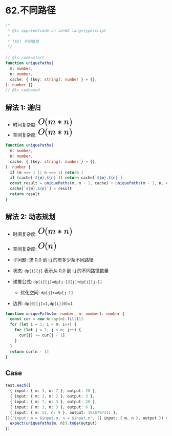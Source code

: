 # 62.不同路径

```ts
/*
 * @lc app=leetcode.cn id=62 lang=typescript
 *
 * [62] 不同路径
 */

// @lc code=start
function uniquePaths(
  m: number,
  n: number,
  cache: { [key: string]: number } = {},
): number {}
// @lc code=end
```

## 解法 1: 递归

- 时间复杂度: <!-- $O(m*n)$ --> <img style="transform: translateY(0.1em); background: white;" src="svg/o-m-*-n.svg" alt="O(m*n)">
- 空间复杂度: <!-- $O(m*n)$ --> <img style="transform: translateY(0.1em); background: white;" src="svg/o-m-*-n.svg" alt="O(m*n)">

```ts
function uniquePaths(
  m: number,
  n: number,
  cache: { [key: string]: number } = {},
): number {
  if (m === 1 || n === 1) return 1
  if (cache[`${m},${n}`]) return cache[`${m},${n}`]
  const result = uniquePaths(m, n - 1, cache) + uniquePaths(m - 1, n, cache)
  cache[`${m},${n}`] = result
  return result
}
```

## 解法 2: 动态规划

- 时间复杂度: <!-- $O(m*n)$ --> <img style="transform: translateY(0.1em); background: white;" src="svg/o-m-*-n.svg" alt="O(m*n)">
- 空间复杂度: <!-- $O(n)$ --> <img style="transform: translateY(0.1em); background: white;" src="svg/o-n.svg" alt="O(n)">

- 子问题: 求 0,0 到 i,j 的有多少条不同路径
- 状态: `dp[i][j]` 表示从 0,0 到 i,j 的不同路径数量
- 递推公式: `dp[i][j]=dp[i-1][j]+dp[i][j-1]`
  - 优化空间: `dp[j]+=dp[j-1]`
- 边界: `dp[0][j]=1,dp[i][0]=1`

```ts
function uniquePaths(m: number, n: number): number {
  const cur = new Array(n).fill(1)
  for (let i = 1; i < m; i++) {
    for (let j = 1; j < n; j++) {
      cur[j] += cur[j - 1]
    }
  }
  return cur[n - 1]
}
```

## Case

```ts
test.each([
  { input: { m: 3, n: 7 }, output: 28 },
  { input: { m: 3, n: 2 }, output: 3 },
  { input: { m: 7, n: 3 }, output: 28 },
  { input: { m: 3, n: 3 }, output: 6 },
  { input: { m: 51, n: 9 }, output: 1916797311 },
])('input: m = $input.m, n = $input.n', ({ input: { m, n }, output }) => {
  expect(uniquePaths(m, n)).toBe(output)
})
```
